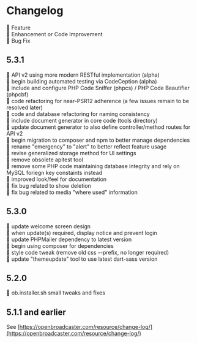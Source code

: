 # Changelog

:small_blue_diamond: Feature\
:small_orange_diamond: Enhancement or Code Improvement\
:small_red_triangle: Bug Fix

## 5.3.1

:small_blue_diamond: API v2 using more modern RESTful implementation (alpha)\
:small_blue_diamond: begin building automated testing via CodeCeption (alpha)\
:small_orange_diamond: include and configure PHP Code Sniffer (phpcs) / PHP Code Beautifier (phpcbf)\
:small_orange_diamond: code refactoring for near-PSR12 adherence (a few issues remain to be resolved later)\
:small_orange_diamond: code and database refactoring for naming consistency\
:small_orange_diamond: include document generator in core code (tools directory)\
:small_orange_diamond: update document generator to also define controller/method routes for API v2\
:small_orange_diamond: begin migration to composer and npm to better manage dependencies\
:small_orange_diamond: rename "emergency" to "alert" to better reflect feature usage\
:small_orange_diamond: revise generalized storage method for UI settings\
:small_orange_diamond: remove obsolete apitest tool\
:small_orange_diamond: remove some PHP code maintaining database integrity and rely on MySQL foriegn key constaints instead\
:small_orange_diamond: improved look/feel for documentation\
:small_red_triangle: fix bug related to show deletion \
:small_red_triangle: fix bug related to media "where used" information

## 5.3.0

:small_blue_diamond: update welcome screen design\
:small_blue_diamond: when update(s) required, display notice and prevent login\
:small_orange_diamond: update PHPMailer dependency to latest version\
:small_orange_diamond: begin using composer for dependencies\
:small_orange_diamond: style code tweak (remove old css --prefix, no longer required)\
:small_orange_diamond: update "themeupdate" tool to use latest dart-sass version

## 5.2.0

:small_red_triangle: ob.installer.sh small tweaks and fixes

## 5.1.1 and earlier

See [https://openbroadcaster.com/resource/change-log/](https://openbroadcaster.com/resource/change-log/)
